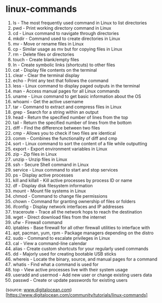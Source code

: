 # linux-commands

1. ls - The most frequently used command in Linux to list directories
2. pwd - Print working directory command in Linux
3. cd - Linux command to navigate through directories
4. mkdir - Command used to create directories in Linux
5. mv - Move or rename files in Linux
6. cp - Similar usage as mv but for copying files in Linux
7. rm - Delete files or directories
8. touch - Create blank/empty files
9. ln - Create symbolic links (shortcuts) to other files
10. cat - Display file contents on the terminal
11. clear - Clear the terminal display
12. echo - Print any text that follows the command
13. less - Linux command to display paged outputs in the terminal
14. man - Access manual pages for all Linux commands
15. uname - Linux command to get basic information about the OS
16. whoami - Get the active username
17. tar - Command to extract and compress files in Linux
18. grep - Search for a string within an output
19. head - Return the specified number of lines from the top
20. tail - Return the specified number of lines from the bottom
21. diff - Find the difference between two files
22. cmp - Allows you to check if two files are identical
23. comm - Combines the functionality of diff and cmp
24. sort - Linux command to sort the content of a file while outputting
25. export - Export environment variables in Linux
26. zip - Zip files in Linux
27. unzip - Unzip files in Linux
28. ssh - Secure Shell command in Linux
29. service - Linux command to start and stop services
30. ps - Display active processes
31. kill and killall - Kill active processes by process ID or name
32. df - Display disk filesystem information
33. mount - Mount file systems in Linux
34. chmod - Command to change file permissions
35. chown - Command for granting ownership of files or folders
36. ifconfig - Display network interfaces and IP addresses
37. traceroute - Trace all the network hops to reach the destination
38. wget - Direct download files from the internet
39. ufw - Firewall command
40. iptables - Base firewall for all other firewall utilities to interface with
41. apt, pacman, yum, rpm - Package managers depending on the distro
42. sudo - Command to escalate privileges in Linux
43. cal - View a command-line calendar
45. alias - Create custom shortcuts for your regularly used commands
46. dd - Majorly used for creating bootable USB sticks
47. whereis - Locate the binary, source, and manual pages for a command
48. whatis - Find what a command is used for
49. top - View active processes live with their system usage
50. useradd and usermod - Add new user or change existing users data
51. passwd - Create or update passwords for existing users

(source: www.digitalocean.com) [https://www.digitalocean.com/community/tutorials/linux-commands]

